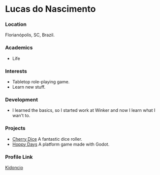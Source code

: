 # Lucas do Nascimento

### Location

Florianópolis, SC, Brazil.

### Academics

- Life

### Interests

- Tabletop role-playing game.
- Learn new stuff.

### Development

- I learned the basics, so I started work at Winker and now I learn what I wan't to.

### Projects

- [Cherry Dice](https://cherrydice.herokuapp.com) A fantastic dice roller.
- [Hoppy Days](https://github.com/Kidoncio/HoppyDays) A platform game made with Godot.

### Profile Link

[Kidoncio](https://github.com/Kidoncio)
